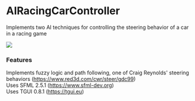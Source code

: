 # AIRacingCarController
Implements two AI techniques for controlling the steering behavior of a car in a racing game

<img src="https://img.shields.io/badge/language-C%2B%2B-8800A7.svg">

### Features
Implements fuzzy logic and path following, one of Craig Reynolds' steering behaviors (https://www.red3d.com/cwr/steer/gdc99)  
Uses SFML 2.5.1 (https://www.sfml-dev.org)  
Uses TGUI 0.8.1 (https://tgui.eu)
